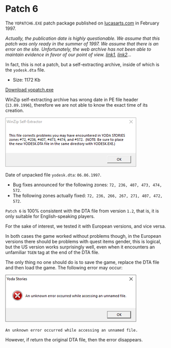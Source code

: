 Patch 6
=======

The `YOPATCH6.EXE` patch package published on [lucasarts.com](https://web.archive.org/web/20000304052609/http://support.lucasarts.com/patches/yoda.htm) in February 1997.

_Actually, the publication date is highly questionable. We assume that this patch was only ready in the summer of 1997.
We assume that there is an error on the site.
Unfortunately, the web archive has not been able to maintain evidence in favor of our point of view.
[link1](https://web.archive.org/web/20000304052609/http://support.lucasarts.com/patches/yoda.htm), [link2](https://web.archive.org/web/20011014162056/http://support.lucasarts.com:80/patches/yoda.htm)..._

In fact, this is not a patch, but a self-extracting archive, inside of which is the `yodesk.dta` file.

* Size: 1172 Kb

[Download yopatch.exe](download.md)

WinZip self-extracting archive has wrong date in PE file header (`13.09.1996`),
therefore we are not able to know the exact time of its creation.

![](images/setup/patch-6.png)

Date of unpacked file `yodesk.dta`: `06.06.1997`.

* Bug fixes announced for the following zones: `72, 236, 407, 473, 474, 572`.
* The following zones actually fixed: `72, 236, 266, 267, 271, 407, 472, 572`.

`Patch 6` is 100% consistent with the DTA file from version `1.2`, that is, it is only suitable for English-speaking players.

For the sake of interest, we tested it with European versions, and vice versa.

In both cases the game worked without problems though,
in the European versions there should be problems with quest items gender, this is logical,
but the US version works surprisingly well, even when it encounters an unfamiliar `TGEN` tag at the end of the DTA file.

The only thing no one should do is to save the game, replace the DTA file and then load the game.
The following error may occur:

![](images/errors/unknown-error.png)

`An unknown error occurred while accessing an unnamed file.`

However, if return the original DTA file, then the error disappears.
